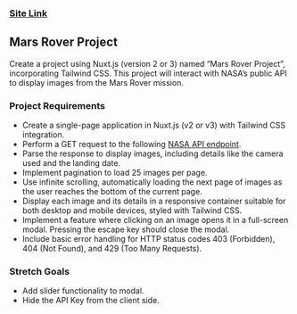 ### [Site Link](https://helsayed-mars-rover.netlify.app/)

## Mars Rover Project
Create a project using Nuxt.js (version 2 or 3) named “Mars Rover Project”, incorporating
Tailwind CSS. This project will interact with NASA’s public API to display images from the Mars
Rover mission.

### Project Requirements
- Create a single-page application in Nuxt.js (v2 or v3) with Tailwind CSS integration.
- Perform a GET request to the following [NASA API endpoint](https://api.nasa.gov/mars-photos/api/v1/rovers/curiosity/photos?sol=1000&page=2&api_key=FmcghkDwhYEdeghM4tgl5Z5xdbsPscbqTA32ToNF).
- Parse the response to display images, including details like the camera used and the landing date.
- Implement pagination to load 25 images per page.
- Use infinite scrolling, automatically loading the next page of images as the user reaches the bottom of the current page.
- Display each image and its details in a responsive container suitable for both desktop and mobile devices, styled with Tailwind CSS.
- Implement a feature where clicking on an image opens it in a full-screen modal. Pressing the escape key should close the modal.
- Include basic error handling for HTTP status codes 403 (Forbidden), 404 (Not Found), and 429 (Too Many Requests).

### Stretch Goals
- Add slider functionality to modal.
- Hide the API Key from the client side.